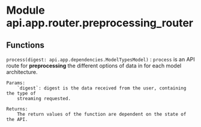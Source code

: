 Module api.app.router.preprocessing_router
==========================================

Functions
---------

    
`process(digest: api.app.dependencies.ModelTypesModel)`
:   `process` is an API route for **preprocessing** the different options of data in for each model architecture.
    
    Params:
        `digest`: digest is the data received from the user, containing the type of
        streaming requested.
    
    Returns:
        The return values of the function are dependent on the state of the API.